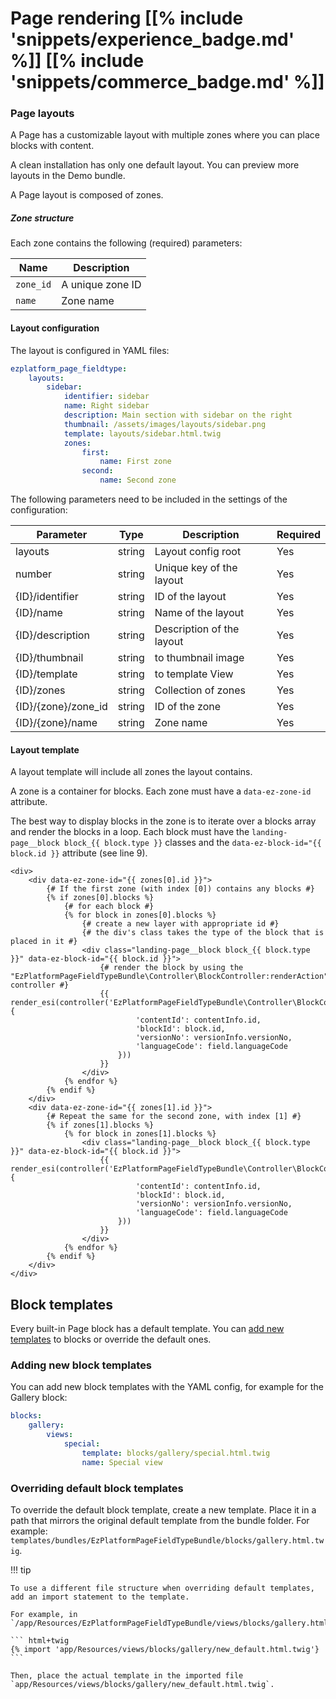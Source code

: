# Page rendering [[% include 'snippets/experience_badge.md' %]] [[% include 'snippets/commerce_badge.md' %]]

### Page layouts

A Page has a customizable layout with multiple zones where you can place blocks with content.

A clean installation has only one default layout. You can preview more layouts in the Demo bundle.

A Page layout is composed of zones.

##### Zone structure

Each zone contains the following (required) parameters:

| Name             | Description                  |
|------------------|------------------------------|
| `zone_id` |  A unique zone ID |
| `name`     |  Zone name        |

#### Layout configuration

The layout is configured in YAML files:

``` yaml
ezplatform_page_fieldtype:
    layouts:
        sidebar:
            identifier: sidebar
            name: Right sidebar
            description: Main section with sidebar on the right
            thumbnail: /assets/images/layouts/sidebar.png
            template: layouts/sidebar.html.twig
            zones:
                first:
                    name: First zone
                second:
                    name: Second zone
```

The following parameters need to be included in the settings of the configuration:

|Parameter|Type|Description|Required|
|------|------|------|------|
|layouts|string|Layout config root|Yes|
|number|string|Unique key of the layout|Yes|
|{ID}/identifier|string|ID of the layout|Yes|
|{ID}/name|string|Name of the layout|Yes|
|{ID}/description|string|Description of the layout|Yes|
|{ID}/thumbnail|string|<path> to thumbnail image|Yes|
|{ID}/template|string|<path> to template View|Yes|
|{ID}/zones|string|Collection of zones|Yes|
|{ID}/{zone}/zone_id|string|ID of the zone|Yes|
|{ID}/{zone}/name|string|Zone name|Yes|

#### Layout template

A layout template will include all zones the layout contains.

A zone is a container for blocks. Each zone must have a `data-ez-zone-id` attribute.

The best way to display blocks in the zone is to iterate over a blocks array and render the blocks in a loop.
Each block must have the `landing-page__block block_{{ block.type }}` classes and the `data-ez-block-id="{{ block.id }}` attribute (see line 9).

``` html+twig hl_lines="9"
<div>
    <div data-ez-zone-id="{{ zones[0].id }}">
        {# If the first zone (with index [0]) contains any blocks #}
        {% if zones[0].blocks %}
            {# for each block #}
            {% for block in zones[0].blocks %}
                {# create a new layer with appropriate id #}
                {# the div's class takes the type of the block that is placed in it #}
                <div class="landing-page__block block_{{ block.type }}" data-ez-block-id="{{ block.id }}">
                    {# render the block by using the "EzPlatformPageFieldTypeBundle\Controller\BlockController:renderAction" controller #}
                    {{ render_esi(controller('EzPlatformPageFieldTypeBundle\Controller\BlockController:renderAction', {
                            'contentId': contentInfo.id,
                            'blockId': block.id,
                            'versionNo': versionInfo.versionNo,
                            'languageCode': field.languageCode
                        }))
                    }}
                </div>
            {% endfor %}
        {% endif %}
    </div>
    <div data-ez-zone-id="{{ zones[1].id }}">
        {# Repeat the same for the second zone, with index [1] #}
        {% if zones[1].blocks %}
            {% for block in zones[1].blocks %}
                <div class="landing-page__block block_{{ block.type }}" data-ez-block-id="{{ block.id }}">
                    {{ render_esi(controller('EzPlatformPageFieldTypeBundle\Controller\BlockController:renderAction', {
                            'contentId': contentInfo.id,
                            'blockId': block.id,
                            'versionNo': versionInfo.versionNo,
                            'languageCode': field.languageCode
                        }))
                    }}
                </div>
            {% endfor %}
        {% endif %}
    </div>
</div>
```

## Block templates

Every built-in Page block has a default template. You can [add new templates](../guide/templates.md) to blocks or override the default ones.

### Adding new block templates

You can add new block templates with the YAML config, for example for the Gallery block:

``` yaml
blocks:
    gallery:
        views:
            special:
                template: blocks/gallery/special.html.twig
                name: Special view
```

### Overriding default block templates

To override the default block template, create a new template.
Place it in a path that mirrors the original default template from the bundle folder.
For example:
`templates/bundles/EzPlatformPageFieldTypeBundle/blocks/gallery.html.twig`.

!!! tip

    To use a different file structure when overriding default templates,
    add an import statement to the template.

    For example, in `/app/Resources/EzPlatformPageFieldTypeBundle/views/blocks/gallery.html.twig`:

    ``` html+twig
    {% import 'app/Resources/views/blocks/gallery/new_default.html.twig'}
    ```

    Then, place the actual template in the imported file `app/Resources/views/blocks/gallery/new_default.html.twig`.
